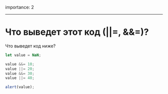 importance: 2

---

# Что выведет этот код (||=, &&=)?

Что выведет код ниже?

```js
let value = NaN;

value &&= 10;
value ||= 20;
value &&= 30;
value ||= 40;

alert(value);
```